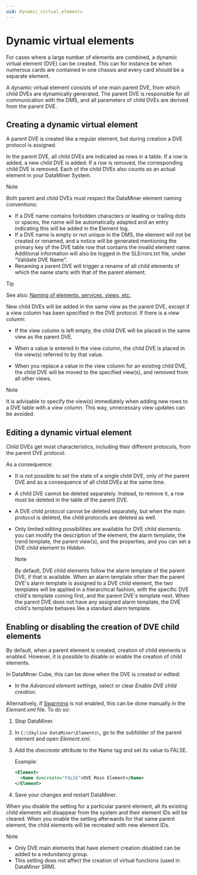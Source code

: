 ```yaml
---
uid: Dynamic_virtual_elements
---
```


# Dynamic virtual elements

For cases where a large number of elements are combined, a dynamic virtual element (DVE) can be created. This can for instance be when numerous cards are contained in one chassis and every card should be a separate element.

A dynamic virtual element consists of one main parent DVE, from which child DVEs are dynamically generated. The parent DVE is responsible for all communication with the DMS, and all parameters of child DVEs are derived from the parent DVE.

## Creating a dynamic virtual element

A parent DVE is created like a regular element, but during creation a DVE protocol is assigned.

In the parent DVE, all child DVEs are indicated as rows in a table. If a row is added, a new child DVE is added. If a row is removed, the corresponding child DVE is removed. Each of the child DVEs also counts as an actual element in your DataMiner System.

> [!NOTE]
> Both parent and child DVEs must respect the DataMiner element naming conventions:
>
> - If a DVE name contains forbidden characters or leading or trailing dots or spaces, the name will be automatically adapted and an entry indicating this will be added in the Element log.
> - If a DVE name is empty or not unique in the DMS, the element will not be created or renamed, and a notice will be generated mentioning the primary key of the DVE table row that contains the invalid element name. Additional information will also be logged in the SLErrors.txt file, under “Validate DVE Name”.
> - Renaming a parent DVE will trigger a rename of all child elements of which the name starts with that of the parent element.

> [!TIP]
> See also: [Naming of elements, services, views, etc.](xref:NamingConventions#naming-of-elements-services-views-etc)

New child DVEs will be added in the same view as the parent DVE, except if a view column has been specified in the DVE protocol. If there is a view column:

- If the view column is left empty, the child DVE will be placed in the same view as the parent DVE.

- When a value is entered in the view column, the child DVE is placed in the view(s) referred to by that value.

- When you replace a value in the view column for an existing child DVE, the child DVE will be moved to the specified view(s), and removed from all other views.

> [!NOTE]
> It is advisable to specify the view(s) immediately when adding new rows to a DVE table with a view column. This way, unnecessary view updates can be avoided.

## Editing a dynamic virtual element

Child DVEs get most characteristics, including their different protocols, from the parent DVE protocol.

As a consequence:

- It is not possible to set the state of a single child DVE, only of the parent DVE and as a consequence of all child DVEs at the same time.

- A child DVE cannot be deleted separately. Instead, to remove it, a row must be deleted in the table of the parent DVE.

- A DVE child protocol cannot be deleted separately, but when the main protocol is deleted, the child protocols are deleted as well.

- Only limited editing possibilities are available for DVE child elements: you can modify the description of the element, the alarm template, the trend template, the parent view(s), and the properties, and you can set a DVE child element to *Hidden*.

  > [!NOTE]
  > By default, DVE child elements follow the alarm template of the parent DVE, if that is available. When an alarm template other than the parent DVE's alarm template is assigned to a DVE child element, the two templates will be applied in a hierarchical fashion, with the specific DVE child's template coming first, and the parent DVE's template next. When the parent DVE does not have any assigned alarm template, the DVE child's template behaves like a standard alarm template.

## Enabling or disabling the creation of DVE child elements

By default, when a parent element is created, creation of child elements is enabled. However, it is possible to disable or enable the creation of child elements.

In DataMiner Cube, this can be done when the DVE is created or edited:

- In the *Advanced element settings,* select or clear *Enable DVE child creation*.

Alternatively, if [Swarming](xref:Swarming) is not enabled, this can be done manually in the *Element.xml* file. To do so:

1. Stop DataMiner.

1. In `C:\Skyline DataMiner\Elements\`, go to the subfolder of the parent element and open *Element.xml*.

1. Add the *dvecreate* attribute to the Name tag and set its value to FALSE.

   Example:

   ```xml
   <Element>
     <Name dvecreate="FALSE">DVE Main Element</Name>
   </Element>
   ```

1. Save your changes and restart DataMiner.

When you disable the setting for a particular parent element, all its existing child elements will disappear from the system and their element IDs will be cleared. When you enable the setting afterwards for that same parent element, the child elements will be recreated with new element IDs.

> [!NOTE]
>
> - Only DVE main elements that have element creation disabled can be added to a redundancy group.
> - This setting does not affect the creation of virtual functions (used in DataMiner SRM).
